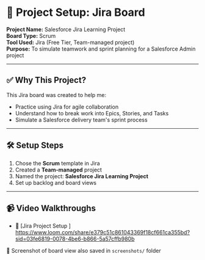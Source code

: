 # 📁 Project Setup: Jira Board

**Project Name:** Salesforce Jira Learning Project  
**Board Type:** Scrum  
**Tool Used:** Jira (Free Tier, Team-managed project)  
**Purpose:** To simulate teamwork and sprint planning for a Salesforce Admin project

---

## ✅ Why This Project?
This Jira board was created to help me:
- Practice using Jira for agile collaboration
- Understand how to break work into Epics, Stories, and Tasks
- Simulate a Salesforce delivery team's sprint process

---

## 🛠️ Setup Steps

1. Chose the **Scrum** template in Jira
2. Created a **Team-managed** project
3. Named the project: **Salesforce Jira Learning Project**
4. Set up backlog and board views

---

## 📹 Video Walkthroughs

- 🎥 [Jira Project Setup ] https://www.loom.com/share/e379c51c861043369f18cf661ca355bd?sid=03fe6819-0078-4be6-b866-5a57cffb980b

📸 Screenshot of board view also saved in `screenshots/` folder
